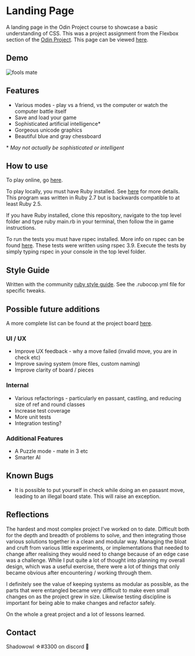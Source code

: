 # Landing Page
A landing page in the Odin Project course to showcase a basic understanding of CSS.
This was a project assignment from the Flexbox section of the <a href="https://www.theodinproject.com/paths/foundations/courses/foundations">Odin Project</a>.
This page can be viewed <a href="https://shadowowl888.github.io/OdinProject-landing-page/">here</a>.

## Demo

<img src='chess_demo.gif' alt='fools mate'>


## Features

* Various modes - play vs a friend, vs the computer or watch the computer battle itself
* Save and load your game
* Sophisticated artificial intelligence*
* Gorgeous unicode graphics
* Beautiful blue and gray chessboard

\* <em>May not actually be sophisticated or intelligent</em>

## How to use

To play online, go [here](https://repl.it/@HappyFrog/chess#README.md).

To play locally, you must have Ruby installed. See [here](https://www.ruby-lang.org/en/downloads/) for more details. This program was written in Ruby 2.7 but is backwards compatible to at least Ruby 2.5.

If you have Ruby installed, clone this repository, navigate to the top level folder and type ruby main.rb in your terminal, then follow the in game instructions.

To run the tests you must have rspec installed. More info on rspec can be found [here](http://rspec.info/). These tests were written using rspec 3.9. Execute the tests by simply typing rspec in your console in the top level folder.

## Style Guide

Written with the community [ruby style guide](https://rubystyle.guide/). See the .rubocop.yml file for specific tweaks.

## Possible future additions

A more complete list can be found at the project board [here](https://github.com/users/ChargrilledChook/projects/2).

### UI / UX
* Improve UX feedback - why a move failed (invalid move, you are in check etc)
* Improve saving system (more files, custom naming)
* Improve clarity of board / pieces

### Internal
* Various refactorings - particularly en passant, castling, and reducing size of ref and round classes
* Increase test coverage
* More unit tests
* Integration testing?

### Additional Features
* A Puzzle mode - mate in 3 etc
* Smarter AI

## Known Bugs

* It is possible to put yourself in check while doing an en pasasnt move, leading to an illegal board state. This will raise an exception.

## Reflections

The hardest and most complex project I've worked on to date. Difficult both for the depth and breadth of problems to solve, and then integrating those various solutions together in a clean and modular way. Managing the bloat and cruft from various little experiments, or implementations that needed to change after realising they would need to change because of an edge case was a challenge. While I put quite a lot of thought into planning my overall design, which was a useful exercise, there were a lot of things that only became obvious after encountering / working through them.

I definitely see the value of keeping systems as modular as possible, as the parts that were entangled became very difficult to make even small changes on as the project grew in size. Likewise testing discipline is important for being able to make changes and refactor safely.

On the whole a great project and a lot of lessons learned.

## Contact

Shadowowl ☆#3300 on discord :chicken:
